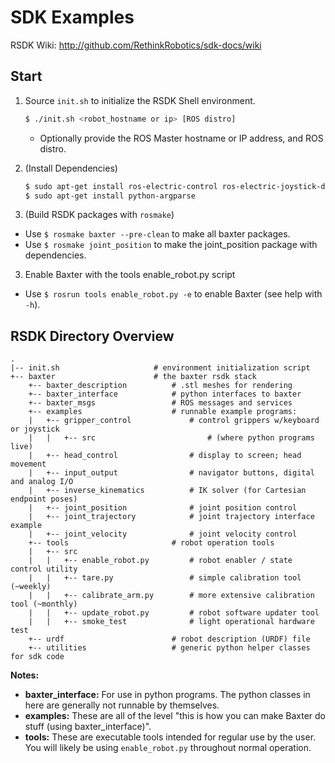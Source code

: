 SDK Examples
============
RSDK Wiki:  http://github.com/RethinkRobotics/sdk-docs/wiki

## Start

1. Source `init.sh` to initialize the RSDK Shell environment.  
    ```bash
    $ ./init.sh <robot_hostname or ip> [ROS distro]
    ```
   - Optionally provide the ROS Master hostname or IP address, and ROS distro.  

2. (Install Dependencies)  
    ```bash
    $ sudo apt-get install ros-electric-control ros-electric-joystick-drivers ros-electric-geometry  
    $ sudo apt-get install python-argparse  
    ```  
3. (Build RSDK packages with `rosmake`)
  - Use `$ rosmake baxter --pre-clean` to make all baxter packages.  
  - Use `$ rosmake joint_position` to make the joint_position package with dependencies.  
3. Enable Baxter with the tools enable_robot.py script  
  - Use `$ rosrun tools enable_robot.py -e` to enable Baxter (see help with `-h`).  


## RSDK Directory Overview
```
.
|-- init.sh                     # environment initialization script
+-- baxter                      # the baxter rsdk stack
    +-- baxter_description          # .stl meshes for rendering
    +-- baxter_interface            # python interfaces to baxter
    +-- baxter_msgs                 # ROS messages and services
    +-- examples                    # runnable example programs:
    |   +-- gripper_control             # control grippers w/keyboard or joystick
    |   |   +-- src                         # (where python programs live)
    |   +-- head_control                # display to screen; head movement
    |   +-- input_output                # navigator buttons, digital and analog I/O
    |   +-- inverse_kinematics          # IK solver (for Cartesian endpoint poses)
    |   +-- joint_position              # joint position control
    |   +-- joint_trajectory            # joint trajectory interface example
    |   +-- joint_velocity              # joint velocity control
    +-- tools                       # robot operation tools 
    |   +-- src
    |   |   +-- enable_robot.py         # robot enabler / state control utility
    |   |   +-- tare.py                 # simple calibration tool (~weekly)
    |   |   +-- calibrate_arm.py        # more extensive calibration tool (~monthly)
    |   |   +-- update_robot.py         # robot software updater tool
    |   |   +-- smoke_test              # light operational hardware test
    +-- urdf                        # robot description (URDF) file
    +-- utilities                   # generic python helper classes for sdk code
```

**Notes:**  
- **baxter_interface:** For use in python programs. The python classes in here are generally not runnable by themselves.
- **examples:** These are all of the level "this is how you can make Baxter do stuff (using baxter_interface)".
- **tools:** These are executable tools intended for regular use by the user.  You will likely be using `enable_robot.py` throughout normal operation.

